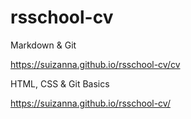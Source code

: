 # rsschool-cv

Markdown & Git

https://suizanna.github.io/rsschool-cv/cv

HTML, CSS & Git Basics

https://suizanna.github.io/rsschool-cv/
